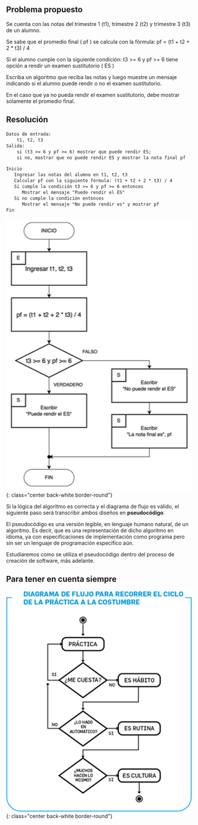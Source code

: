 ## Problema propuesto

Se cuenta con las notas del trimestre 1 (t1), trimestre 2 (t2) y trimestre 3 (t3) de un alumno.

Se sabe que el promedio final ( pf ) se calcula con la fórmula: pf = (t1 + t2 + 2 * t3) / 4

Si el alumno cumple con la siguiente condición: t3 >= 6 y pf >= 6 tiene opción a rendir un examen sustitutorio ( ES )

Escriba un algoritmo que reciba las notas y luego muestre un mensaje indicando si el alumno puede rendir o no el examen sustitutorio.

En el caso que ya no pueda rendir el examen sustitutorio, debe mostrar solamente el promedio final.

## Resolución

``` title="Análisis"
Datos de entrada: 
    t1, t2, t3
Salida: 
    si (t3 >= 6 y pf >= 6) mostrar que puede rendir ES;
    si no, mostrar que no puede rendir ES y mostrar la nota final pf
```

``` title="Algoritmo"
Inicio
   Ingresar las notas del alumno en t1, t2, t3
   Calcular pf con la siguiente fórmula: (t1 + t2 + 2 * t3) / 4
   Si cumple la condición t3 >= 6 y pf >= 6 entonces
      Mostrar el mensaje "Puede rendir el ES"
   Si no cumple la condición entonces 
      Mostrar el mensaje "No puede rendir es" y mostrar pf
Fin
```

![Alt text](imagenes/caso-practico-diagrama-de-flujo.png){: class="center back-white border-round"}

Si la lógica del algoritmo es correcta y el diagrama de flujo es válido, el siguiente paso será transcribir ambos diseños en **pseudocódigo**.

El pseudocódigo es una versión legible, en lenguaje humano natural, de un algoritmo. Es decir, que es una representación de dicho algoritmo en idioma, ya con especificaciones de implementación como programa pero sin ser un lenguaje de programación específico aún.

Estudiaremos como se utiliza el pseudocódigo dentro del proceso de creación de software, más adelante.

## Para tener en cuenta siempre

![Alt text](imagenes/diagrama-de-flujo-practica-a-la-costumbre.png){: class="center back-white border-round"}


